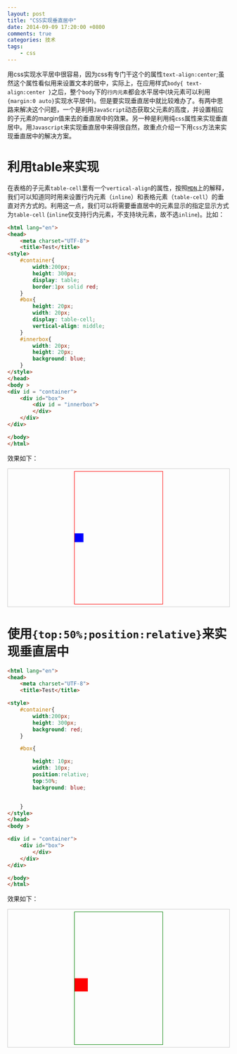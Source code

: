 ```yaml
---
layout: post
title: "CSS实现垂直居中"
date: 2014-09-09 17:20:00 +0800
comments: true
categories: 技术
tags:
	- css
---
```


用css实现水平居中很容易，因为css有专门干这个的属性`text-align:center`;虽然这个属性看似用来设置文本的居中，实际上，在应用样式`body{ text-align:center }`之后，整个`body`下的`行内元素`都会水平居中(块元素可以利用`{margin:0 auto}`实现水平居中)。但是要实现垂直居中就比较难办了。有两中思路来解决这个问题，一个是利用`JavaScript`动态获取父元素的高度，并设置相应的子元素的margin值来去的垂直居中的效果。另一种是利用纯`css`属性来实现垂直居中。用`Javascript`来实现垂直居中来得很自然，故重点介绍一下用`css`方法来实现垂直居中的解决方案。
<!-- more -->
# 利用table来实现

在表格的子元素`table-cell`里有一个`vertical-align`的属性，按照[`MDN`](https://developer.mozilla.org/en-US/docs/Web/CSS/vertical-align)上的解释，我们可以知道同时用来设置行内元素（`inline`）和表格元素（`table-cell`）的垂直对齐方式的。利用这一点，我们可以将需要垂直居中的元素显示的指定显示方式为`table-cell`	(`inline`仅支持行内元素，不支持块元素，故不选`inline`)。比如：
```html
<html lang="en">
<head>
	<meta charset="UTF-8">
	<title>Test</title>
<style>
	#container{
		width:200px;
		height: 300px;
		display: table;
		border:1px solid red;
	}
	#box{
		height: 20px;
		width: 20px;		
		display: table-cell;
		vertical-align: middle;
	}
	#innerbox{
		width: 20px;
		height: 20px;
		background: blue;
	}
</style>
</head>
<body >
<div id = "container">
	<div id="box">
		<div id = "innerbox">			
		</div>
	</div>
</div>

</body>
</html>
```
效果如下：

<div style = "width:100% ;border: 1px solid #ccc;margin-top:5px"><div id = "container" style = "width:200px;height: 300px;display: table;border:1px solid red;margin:5px auto">
<div id="box" style = "height:50px;width:50px;display: table-cell;vertical-align: middle;">
<div  id = "innerbox" style = "width: 20px;height: 20px;background:blue;"></div></div></div></div>

# 使用`{top:50%;position:relative}`来实现垂直居中

```html
<html lang="en">
<head>
	<meta charset="UTF-8">
	<title>Test</title>

<style>
	#container{
		width:200px;
		height: 300px;
		background: red;
	}

	#box{

		height: 10px;
		width: 10px;
		position:relative;
		top:50%;
		background: blue;


	}
</style>
</head>
<body >

<div id = "container">
	<div id="box">		
		</div>
	</div>
</div>

</body>
</html>
```
效果如下：
<div style = "width:100%;border: 1px solid #ccc;margin-top:5px"> <div id = "container" style = "width:200px; height: 300px; border:1px solid green;margin:5px auto"> <div id="box" style = "height: 30px; width: 30px; position:relative; top:50%; background: red; "> </div> </div> </div>
